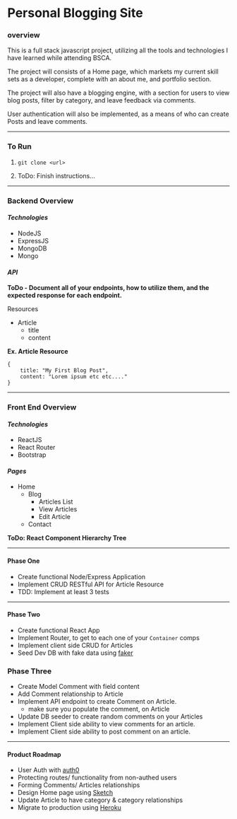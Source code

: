# Personal Blogging Site

### overview
This is a full stack javascript project, utilizing all the tools and technologies I have learned while attending BSCA.

The project will consists of a Home page, which markets my current skill sets as a developer, complete with an about me, and portfolio section.

The project will also have a blogging engine, with a section for users to view blog posts, filter by category, and leave feedback via comments.

User authentication will also be implemented, as a means of who can create Posts and leave comments.

----

### To Run

1) `git clone <url>`

2) ToDo: Finish instructions...

----

### Backend Overview
#### *Technologies*
  - NodeJS
  - ExpressJS
  - MongoDB
  - Mongo

#### *API*

__ToDo - Document all of your endpoints, how to utilize them, and the expected response for each endpoint.__

Resources
  - Article
    - title
    - content

  __Ex. Article Resource__
  ```
  {
      title: "My First Blog Post",
      content: "Lorem ipsum etc etc...."
  }
  ```

----

### Front End Overview

#### *Technologies*
  - ReactJS
  - React Router
  - Bootstrap

####  *Pages*
  - Home
    - Blog
      - Articles List
      - View Articles
      - Edit Article
    - Contact


  __ToDo: React Component Hierarchy Tree__

----

#### Phase One
* Create functional Node/Express Application
* Implement CRUD RESTful API for Article Resource
* TDD: Implement at least 3 tests

----

#### Phase Two
* Create functional React App
* Implement Router, to get to each one of your `Container` comps
* Implement client side CRUD for Articles
* Seed Dev DB with fake data using [faker](https://github.com/Marak/faker.js)


### Phase Three

* Create Model Comment with field content
* Add Comment relationship to Article
* Implement API endpoint to create Comment on Article.
  *  make sure you populate the comment, on Article
* Update DB seeder to create random comments on your Articles
* Implement Client side ability to view comments for an article.
* Implement Client side ability to post comment on an article.
----

#### Product Roadmap
* User Auth with [auth0](https://auth0.com/)
* Protecting routes/ functionality from non-authed users
* Forming Comments/ Articles relationships
* Design Home page using [Sketch](https://www.sketchapp.com/)
* Update Article to have category & category relationships
* Migrate to production using [Heroku](https://heroku.com)
